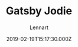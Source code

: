 ---
title: Gatsby Jodie
github: https://github.com/LekoArts/gatsby-starter-portfolio-jodie
demo: https://jodie.lekoarts.de/
author: Lennart
ssg:
  - Gatsby
cms:
  - Markdown
date: 2019-02-19T15:17:30.000Z
description: Image-heavy photography portfolio with colorful accents & great typography
draft: false
publish_date: '2019-02-19T15:17:30Z'
update_date: '2023-01-27T10:53:29Z'
github_star: 320
github_fork: 79
---